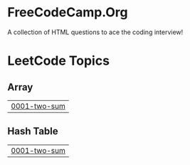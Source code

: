 # FreeCodeCamp.Org
A collection of HTML questions to ace the coding interview! 

<!---LeetCode Topics Start-->
# LeetCode Topics
## Array
|  |
| ------- |
| [0001-two-sum](https://github.com/sumanth0099/FreeCodeCamp.Org/tree/master/0001-two-sum) |
## Hash Table
|  |
| ------- |
| [0001-two-sum](https://github.com/sumanth0099/FreeCodeCamp.Org/tree/master/0001-two-sum) |
<!---LeetCode Topics End-->